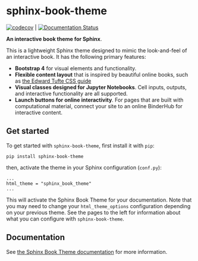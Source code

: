 # sphinx-book-theme

[![codecov](https://codecov.io/gh/executablebooks/sphinx-book-theme/branch/master/graph/badge.svg)](https://codecov.io/gh/executablebooks/sphinx-book-theme) | [![Documentation Status](https://readthedocs.org/projects/sphinx-book-theme/badge/?version=latest)](https://sphinx-book-theme.readthedocs.io/en/latest/?badge=latest)

**An interactive book theme for Sphinx**.

This is a lightweight Sphinx theme designed to mimic the look-and-feel of an
interactive book. It has the following primary features:

* **Bootstrap 4**
  for visual elements and functionality.
* **Flexible content layout** that is inspired by beautiful online books,
  such as [the Edward Tufte CSS guide](https://edwardtufte.github.io/tufte-css/)
* **Visual classes designed for Jupyter Notebooks**. Cell inputs, outputs,
  and interactive functionality are all supported.
* **Launch buttons for online interactivity**. For pages that are built with
  computational material, connect your site to an online BinderHub for interactive content.

## Get started

To get started with `sphinx-book-theme`, first install it with `pip`:

```
pip install sphinx-book-theme
```

then, activate the theme in your Sphinx configuration (`conf.py`):

```
...
html_theme = "sphinx_book_theme"
...
```

This will activate the Sphinx Book Theme for your documentation. Note that you may
need to change your `html_theme_options` configuration depending on your previous
theme. See the pages to the left for information about what you can configure with
`sphinx-book-theme`.

## Documentation

See [the Sphinx Book Theme documentation](https://sphinx-book-theme.readthedocs.io/en/latest/)
for more information.

